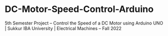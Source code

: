 # DC-Motor-Speed-Control-Arduino
5th Semester Project – Control the Speed of a DC Motor using Arduino UNO | Sukkur IBA University | Electrical Machines – Fall 2022
